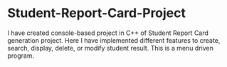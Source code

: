 # Student-Report-Card-Project
I have created console-based project in C++ of Student Report Card generation project. Here I have implemented different features to create, search, display,  delete,  or modify student result. This is a menu driven program.
